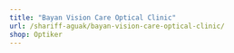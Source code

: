```yaml
---
title: "Bayan Vision Care Optical Clinic"
url: /shariff-aguak/bayan-vision-care-optical-clinic/
shop: Optiker
---
```

